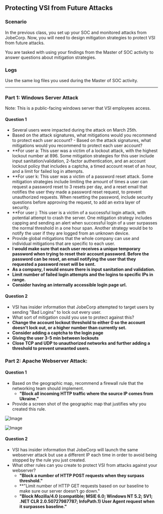 ## Protecting VSI from Future Attacks
### Scenario
In the previous class,  you set up your SOC and monitored attacks from JobeCorp. Now, you will need to design mitigation strategies to protect VSI from future attacks. 

You are tasked with using your findings from the Master of SOC activity to answer questions about mitigation strategies.
### Logs
Use the same log files you used during the Master of SOC activity.

---
### Part 1: Windows Server Attack
Note: This is a public-facing windows server that VSI employees access.
 
#### Question 1
- Several users were impacted during the attack on March 25th.
- Based on the attack signatures, what mitigations would you recommend to protect each user account? - Based on the attack signatures, what mitigations would you recommend to protect each user account? 
- **For user a: This user was a victim of a lockout attack, with the highest lockout number at 896. Some mitigation strategies for this user include input sanitation/validation, 2-factor authentication, and an account lockout policy that includes a captcha, a timed account reset of an hour, and a limit for failed log in attempts. 
- **For user k: This user was a victim of a password reset attack. Some mitigation strategies include limiting the amount of times a user can request a password reset to 3 resets per day, and a reset email that notifies the user they made a password reset request, to prevent unauthorized requests. When resetting the password, include security questions before approving the request, to add an extra layer of security.
- **For user j: This user is a victim of a successful login attack, with potential attempt to crash the server. One mitigation strategy includes capping and sending an alert when successful login of a user surpasses the normal threshold in a one hour span. Another strategy would be to notify the user if they are logged from an unknown device.
- Provide global mitigations that the whole company can use and individual mitigations that are specific to each user.
- **I would make sure that each user receives a unique temporary password when trying to reset their account password. Before the password can be reset, an email notifying the user that they requested a password reset will be sent.**
- **As a company, I would ensure there is input sanitation and validation.**
- **Limit number of failed login attempts and the logins to specific IPs in range.**
- **Consider having an internally accessible login page url.**
#### Question 2
- VSI has insider information that JobeCorp attempted to target users by sending "Bad Logins" to lock out every user.
- What sort of mitigation could you use to protect against this?
- **Change the account lockout threshold to either 0 so the account doesn't lock out, or a higher number than currently set.**
- **Consider adding a captcha to the login page**
- **Giving the user 3-5 min between lockouts**
- **Close TCP and UDP to unauthorized networks and further adding a threshold to prevent unwanted users.**
  
### Part 2: Apache Webserver Attack:

#### Question 1
- Based on the geographic map, recommend a firewall rule that the networking team should implement.
  - **"Block all incoming HTTP traffic where the source IP comes from Ukraine."**
- Provide a screen shot of the geographic map that justifies why you created this rule. 

![Image](https://github.com/criscollazos/ucla-cybersecurity-assignments/blob/master/images/splunk_attacks1.png)

![Image](https://github.com/criscollazos/ucla-cybersecurity-assignments/blob/master/images/splunk_attacks2.png)
  
#### Question 2
- VSI has insider information that JobeCorp will launch the same webserver attack but use a different IP each time in order to avoid being stopped by the rule you just created.
- What other rules can you create to protect VSI from attacks against your webserver?
  - **"Block a number of HTTP POST requests when they surpass threshold."**
  - **"Limit number of HTTP GET requests based on our baseline to make sure our server doesn't go down."
  - **"Block Mozilla/4.0 (compatible; MSIE 6.0; Windows NT 5.2; SV1; .NET CLR 2.0.50727987787; InfoPath.1) User Agent request when it surpasses baseline."**
